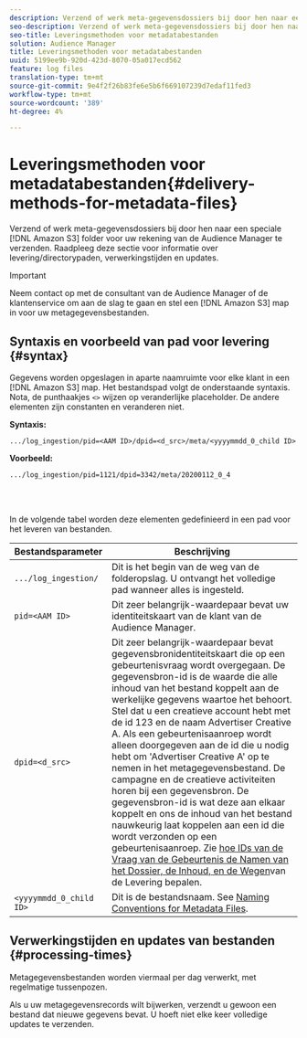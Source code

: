 ```yaml
---
description: Verzend of werk meta-gegevensdossiers bij door hen naar een speciale folder van Amazon S3 voor uw rekening van de Audience Manager te verzenden. Raadpleeg deze sectie voor informatie over levering/directorypaden, verwerkingstijden en updates.
seo-description: Verzend of werk meta-gegevensdossiers bij door hen naar een speciale folder van Amazon S3 voor uw rekening van de Audience Manager te verzenden. Raadpleeg deze sectie voor informatie over levering/directorypaden, verwerkingstijden en updates.
seo-title: Leveringsmethoden voor metadatabestanden
solution: Audience Manager
title: Leveringsmethoden voor metadatabestanden
uuid: 5199ee9b-920d-423d-8070-05a017ecd562
feature: log files
translation-type: tm+mt
source-git-commit: 9e4f2f26b83fe6e5b6f669107239d7edaf11fed3
workflow-type: tm+mt
source-wordcount: '389'
ht-degree: 4%

---
```



# Leveringsmethoden voor metadatabestanden{#delivery-methods-for-metadata-files}

Verzend of werk meta-gegevensdossiers bij door hen naar een speciale [!DNL Amazon S3] folder voor uw rekening van de Audience Manager te verzenden. Raadpleeg deze sectie voor informatie over levering/directorypaden, verwerkingstijden en updates.

>[!IMPORTANT]
>
> Neem contact op met de consultant van de Audience Manager of de klantenservice om aan de slag te gaan en stel een [!DNL Amazon S3] map in voor uw metagegevensbestanden.

## Syntaxis en voorbeeld van pad voor levering {#syntax}

Gegevens worden opgeslagen in aparte naamruimte voor elke klant in een [!DNL Amazon S3] map. Het bestandspad volgt de onderstaande syntaxis. Nota, de punthaakjes `<>` wijzen op veranderlijke placeholder. De andere elementen zijn constanten en veranderen niet.

**Syntaxis:**

```
.../log_ingestion/pid=<AAM ID>/dpid=<d_src>/meta/<yyyymmdd_0_child ID>
```

**Voorbeeld:**

```
.../log_ingestion/pid=1121/dpid=3342/meta/20200112_0_4
```

<br> 

In de volgende tabel worden deze elementen gedefinieerd in een pad voor het leveren van bestanden.


| Bestandsparameter | Beschrijving |
---------|----------|
| `.../log_ingestion/` | Dit is het begin van de weg van de folderopslag. U ontvangt het volledige pad wanneer alles is ingesteld. |
| `pid=<AAM ID>` | Dit zeer belangrijk-waardepaar bevat uw identiteitskaart van de klant van de Audience Manager. |
| `dpid=<d_src>` | Dit zeer belangrijk-waardepaar bevat gegevensbronidentiteitskaart die op een gebeurtenisvraag wordt overgegaan. De gegevensbron-id is de waarde die alle inhoud van het bestand koppelt aan de werkelijke gegevens waartoe het behoort. </br> Stel dat u een creatieve account hebt met de id 123 en de naam Advertiser Creative A. Als een gebeurtenisaanroep wordt alleen doorgegeven aan de id die u nodig hebt om &#39;Advertiser Creative A&#39; op te nemen in het metagegevensbestand. De campagne en de creatieve activiteiten horen bij een gegevensbron. De gegevensbron-id is wat deze aan elkaar koppelt en ons de inhoud van het bestand nauwkeurig laat koppelen aan een id die wordt verzonden op een gebeurtenisaanroep. Zie [hoe IDs van de Vraag van de Gebeurtenis de Namen van het Dossier, de Inhoud, en de Wegen](/help/using/reporting/audience-optimization-reports/metadata-files-intro/metadata-file-overview.md#how-ids-shape-file-names)van de Levering bepalen. |
| `<yyyymmdd_0_child ID>` | Dit is de bestandsnaam. See [Naming Conventions for Metadata Files](/help/using/reporting/audience-optimization-reports/metadata-files-intro/metadata-file-names.md). |

## Verwerkingstijden en updates van bestanden {#processing-times}

Metagegevensbestanden worden viermaal per dag verwerkt, met regelmatige tussenpozen.

Als u uw metagegevensrecords wilt bijwerken, verzendt u gewoon een bestand dat nieuwe gegevens bevat. U hoeft niet elke keer volledige updates te verzenden.
